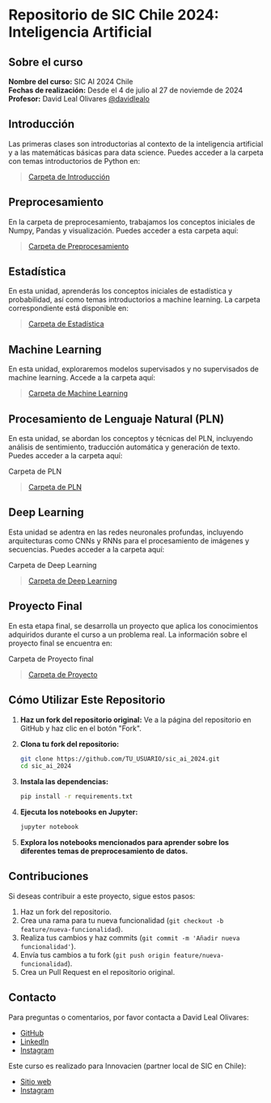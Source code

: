 # Repositorio de SIC Chile 2024: Inteligencia Artificial

## Sobre el curso

**Nombre del curso:** SIC AI 2024 Chile  
**Fechas de realización:** Desde el 4 de julio al 27 de noviemde de 2024  
**Profesor:** David Leal Olivares [@davidlealo](https://github.com/davidlealo)  

## Introducción

Las primeras clases son introductorias al contexto de la inteligencia artificial y a las matemáticas básicas para data science. Puedes acceder a la carpeta con temas introductorios de Python en:

> [Carpeta de Introducción](./001_introduccion/)

## Preprocesamiento

En la carpeta de preprocesamiento, trabajamos los conceptos iniciales de Numpy, Pandas y visualización. Puedes acceder a esta carpeta aquí:

> [Carpeta de Preprocesamiento](./002_preprocesamiento/)

## Estadística

En esta unidad, aprenderás los conceptos iniciales de estadística y probabilidad, así como temas introductorios a machine learning. La carpeta correspondiente está disponible en:

> [Carpeta de Estadística](./003_estadistica/)

## Machine Learning

En esta unidad, exploraremos modelos supervisados y no supervisados de machine learning. Accede a la carpeta aquí:

> [Carpeta de Machine Learning](./004_machine_learning/)

## Procesamiento de Lenguaje Natural (PLN)
En esta unidad, se abordan los conceptos y técnicas del PLN, incluyendo análisis de sentimiento, traducción automática y generación de texto. Puedes acceder a la carpeta aquí:

Carpeta de PLN
> [Carpeta de PLN](./005_pln/)

## Deep Learning
Esta unidad se adentra en las redes neuronales profundas, incluyendo arquitecturas como CNNs y RNNs para el procesamiento de imágenes y secuencias. Puedes acceder a la carpeta aquí:

Carpeta de Deep Learning
> [Carpeta de Deep Learning](./006_deep_learning/)

## Proyecto Final
En esta etapa final, se desarrolla un proyecto que aplica los conocimientos adquiridos durante el curso a un problema real. La información sobre el proyecto final se encuentra en:

Carpeta de Proyecto final
> [Carpeta de Proyecto](./075_proyecto/)


## Cómo Utilizar Este Repositorio

1. **Haz un fork del repositorio original:**
    Ve a la página del repositorio en GitHub y haz clic en el botón "Fork".

2. **Clona tu fork del repositorio:**
    ```bash
    git clone https://github.com/TU_USUARIO/sic_ai_2024.git
    cd sic_ai_2024
    ```

3. **Instala las dependencias:**
    ```bash
    pip install -r requirements.txt
    ```

4. **Ejecuta los notebooks en Jupyter:**
    ```bash
    jupyter notebook
    ```

5. **Explora los notebooks mencionados para aprender sobre los diferentes temas de preprocesamiento de datos.**

## Contribuciones

Si deseas contribuir a este proyecto, sigue estos pasos:

1. Haz un fork del repositorio.
2. Crea una rama para tu nueva funcionalidad (`git checkout -b feature/nueva-funcionalidad`).
3. Realiza tus cambios y haz commits (`git commit -m 'Añadir nueva funcionalidad'`).
4. Envía tus cambios a tu fork (`git push origin feature/nueva-funcionalidad`).
5. Crea un Pull Request en el repositorio original.

## Contacto

Para preguntas o comentarios, por favor contacta a David Leal Olivares:

- [GitHub](https://github.com/davidlealo)
- [LinkedIn](https://www.linkedin.com/in/davidlealo/)
- [Instagram](https://www.instagram.com/davidlealo/)

Este curso es realizado para Innovacien (partner local de SIC en Chile):

- [Sitio web](https://innovacien.org)
- [Instagram](https://www.instagram.com/innovacien/)